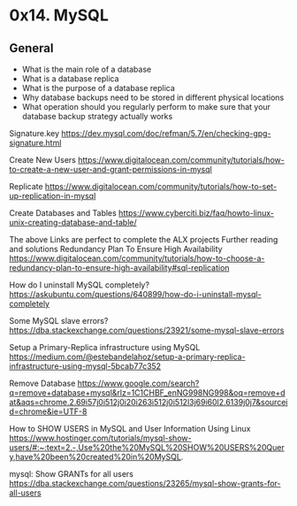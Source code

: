 # 0x14. MySQL

## General
- What is the main role of a database
- What is a database replica
- What is the purpose of a database replica
- Why database backups need to be stored in different physical locations
- What operation should you regularly perform to make sure that your database backup strategy actually works

Signature.key
https://dev.mysql.com/doc/refman/5.7/en/checking-gpg-signature.html

Create New Users
https://www.digitalocean.com/community/tutorials/how-to-create-a-new-user-and-grant-permissions-in-mysql

Replicate
https://www.digitalocean.com/community/tutorials/how-to-set-up-replication-in-mysql

Create Databases and Tables
https://www.cyberciti.biz/faq/howto-linux-unix-creating-database-and-table/

The above Links are perfect to complete the ALX projects
Further reading and solutions
Redundancy Plan To Ensure High Availability
https://www.digitalocean.com/community/tutorials/how-to-choose-a-redundancy-plan-to-ensure-high-availability#sql-replication

How do I uninstall MySQL completely?
https://askubuntu.com/questions/640899/how-do-i-uninstall-mysql-completely

Some MySQL slave errors?
https://dba.stackexchange.com/questions/23921/some-mysql-slave-errors

Setup a Primary-Replica infrastructure using MySQL
https://medium.com/@estebandelahoz/setup-a-primary-replica-infrastructure-using-mysql-5bcab77c352

Remove Database
https://www.google.com/search?q=remove+database+mysql&rlz=1C1CHBF_enNG998NG998&oq=remove+dat&aqs=chrome.2.69i57j0i512j0i20i263i512j0i512l3j69i60l2.6139j0j7&sourceid=chrome&ie=UTF-8

How to SHOW USERS in MySQL and User Information Using Linux
https://www.hostinger.com/tutorials/mysql-show-users/#:~:text=2.-,Use%20the%20MySQL%20SHOW%20USERS%20Query,have%20been%20created%20in%20MySQL.

mysql: Show GRANTs for all users
https://dba.stackexchange.com/questions/23265/mysql-show-grants-for-all-users